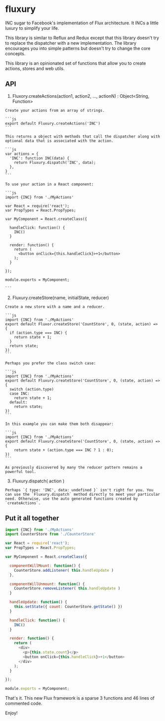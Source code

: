 # fluxury

INC sugar to Facebook's implementation of Flux architecture. It INCs a little luxury to simplify your life.

This library is similar to Reflux and Redux except that this library doesn't try to replace the dispatcher with a new implementation. The library encourages you into simple patterns but doesn't try to change the core concepts.

This library is an opinionated set of functions that allow you to create actions, stores and web utils.

## API

  1. Fluxory.createActions(action1, action2, ..., actionN) : Object&lt;String, Function&gt;

    Create your actions from an array of strings.

    ```js
    export default Fluxury.createActions('INC')
    ```

    This returns a object with methods that call the dispatcher along with optional data that is associated with the action.

    ```js
    var actions = {
      'INC': function INC(data) {
        return Fluxury.dispatch('INC', data);
      },
    }
    ```

    To use your action in a React component:

    ```js
    import {INC} from './MyActions'

    var React = require('react');
    var PropTypes = React.PropTypes;

    var MyComponent = React.createClass({

      handleClick: function() {
        INC()
      }

      render: function() {
        return (
          <button onClick={this.handleClick}>+1</button>
        );
      }

    });

    module.exports = MyComponent;

    ```

  2. Fluxury.createStore(name, initialState, reducer)

    Create a new store with a name and a reducer.

    ```js
    import {INC} from './MyActions'
    export default Fluxor.createStore('CountStore', 0, (state, action) => {
      if (action.type === INC) {
        return state + 1;
      }
      return state;
    })
    ```

    Perhaps you prefer the class switch case:

    ```js
    import {INC} from './MyActions'
    export default Fluxury.createStore('CountStore', 0, (state, action) => {
      switch (action.type)
      case INC:
        return state + 1;
      default:
        return state;
    })
    ```

    In this example you can make them both disappear:

    ```js
    import {INC} from './MyActions'
    export default Fluxury.createStore('CountStore', 0, (state, action) => {
        return state + (action.type === INC ? 1 : 0);
    })
    ```

    As previously discovered by many the reducer pattern remains a powerful tool.

  3. Fluxury.dispatch( action )

    Perhaps `{ type: 'INC', data: undefined }` isn't right for you. You can use the `Fluxury.dispatch` method directly to meet your particular need. Otherwise, use the auto generated functions created by `createActions`.

## Put it all together
```js
import {INC} from './MyActions'
import CounterStore from './CounterStore'

var React = require('react');
var PropTypes = React.PropTypes;

var MyComponent = React.createClass({

  componentWillMount: function() {
    CounterStore.addListener( this.handleUpdate )
  },

  componentWillUnmount: function() {
    CounterStore.removeListener( this.handleUpdate )
  }

  handleUpdate: function() {
    this.setState({ count: CounterStore.getState() })
  }

  handleClick: function() {
    INC()
  }

  render: function() {
    return (
      <div>
        <p>{this.state.count}</p>
        <button onClick={this.handleClick}>+1</button>
      </div>
    );
  }

});

module.exports = MyComponent;

```

That's it. This new Flux framework is a sparse 3 functions and 46 lines of commented code.

Enjoy!
